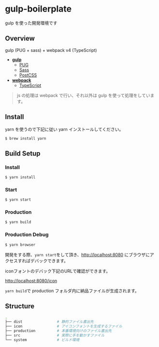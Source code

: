 # gulp-boilerplate

gulp を使った開発環境です

## Overview

gulp (PUG + sass) + webpack v4 (TypeScript)

- [**gulp**](https://github.com/gulpjs/gulp)
  - [PUG](https://github.com/pugjs/pug)
  - [Sass](https://sass-lang.com/)
  - [PostCSS](https://github.com/postcss)
- [**webpack**](https://github.com/webpack/webpack)
  - [TypeScript](https://github.com/babel/babel)

> js の処理は webpack で行い、それ以外は gulp を使って処理をしています。

## Install

yarn を使うので下記に従い yarn インストールしてください。

```bash
$ brew install yarn
```

## Build Setup

### Install

```bash
$ yarn install
```

### Start

```bash
$ yarn start
```

### Production

```bash
$ yarn build
```

### Production Debug

```bash
$ yarn browser
```

開発をする際、`yarn start`をして頂き、[http://localhost:8080](http://localhost:8080) にブラウザにアクセスすればデバックできます。

iconフォントのデバック下記のURLで確認ができます。

[http://localhost:8080/icon](http://localhost:8080/icon)

`yarn build`で production フォルダ内に納品ファイルが生成されます。

## Structure

```bash
.
├── dist                # 静的ファイル書出先
├── icon                # アイコンフォントを生成するファイル
├── production          # 本番環境向けのファイル書出先
├── src                 # 実際に手を動かすファイル
└── system              # ビルド環境
```
